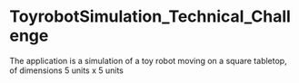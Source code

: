 # ToyrobotSimulation_Technical_Challenge
The application is a simulation of a toy robot moving on a square tabletop, of dimensions   5 units x 5 units
